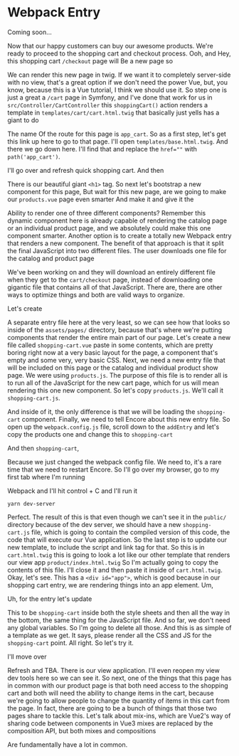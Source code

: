 # Webpack Entry

Coming soon...

Now that our happy customers can buy our awesome products. We're ready to proceed to
the shopping cart and checkout process. Ooh, and Hey, this shopping cart `/checkout`
page will Be a new page so

We can render this new page in twig. If we want it to completely server-side with no
view, that's a great option if we don't need the power Vue, but, you know, because
this is a Vue tutorial, I think we should use it. So step one is just a great a
`/cart` page in Symfony, and I've done that work for us in `src/Controller/CartController`
this `shoppingCart()` action renders a template in `templates/cart/cart.html.twig`
that basically just yells has a giant to do

The name Of the route for this page is `app_cart`. So as a first step, let's get this 
link up  here to go to that page. I'll open `templates/base.html.twig`. And there we
go down here. I'll find that and replace the `href=""` with `path('app_cart')`.

I'll go over and refresh quick shopping cart. And then

There is our beautiful giant `<h1>` tag. So next let's bootstrap a new component for
this page,
But wait for this new page, are we going to make our `products.vue` page even smarter
And make it and give it the

Ability to render one of three different components? Remember this dynamic component
here is already capable of rendering the catalog page or an individual product page,
and we absolutely could make this one component smarter. Another option is to create
a totally new Webpack entry that renders a new component. The benefit of that
approach is that it split the final JavaScript into two different files. The user
downloads one file for the catalog and product page

We've been working on and they will download an entirely different file when they get
to the `cart/checkout` page, instead of downloading one gigantic file that contains
all of that JavaScript. There are, there are other ways to optimize things and both
are valid ways to organize.

Let's create

A separate entry file here at the very least, so we can see how that looks so inside
of the `assets/pages/` directory, because that's where we're putting components that
render the entire main part of our page. Let's create a new file called `shopping-cart.vue`
paste in some contents, which are pretty boring
right now at a very basic layout for the page, a component that's empty and some
very, very basic CSS. Next, we need a new entry file that will be included on this
page or the catalog and individual product show page. We were using `products.js`.
The purpose of this file is to render all is to run all of the JavaScript for the new
cart page, which for us will mean rendering this one new component. So let's copy
`products.js`. We'll call it `shopping-cart.js`.

And inside of it, the only difference is that we will be loading the `shopping-cart`
component. Finally, we need to tell Encore about this new entry file. So open up the
`webpack.config.js` file, scroll down to the `addEntry` and let's copy the
products one and change this to `shopping-cart`

And then `shopping-cart`,

Because we just changed the webpack config file. We need to, it's a rare time that we
need to restart Encore. So I'll go over my browser, go to my first tab where I'm
running

Webpack and I'll hit control + C and I'll run it 

```terminal
yarn dev-server
```

Perfect. The result of this is that even though we can't see it in the `public/`
directory because of the dev server, we should have a new `shopping-cart.js`
file, which is going to contain the compiled version of this code, the code that
will execute our Vue application. So the last step is to update our new template, to
include the script and link tag for that. So this is in `cart.html.twig` this
is going to look a lot like our other template that renders our view app 
`product/index.html.twig` So I'm actually going to copy the contents of this file. I'll
close it and then paste it inside of `cart.html.twig`. Okay, let's see.
This has a `<div id="app">`, which is good because in our shopping cart entry, we are
rendering things into an app element. Um,

Uh, for the entry let's update

This to be `shopping-cart` inside both the style sheets and then all the way in
the bottom, the same thing for the JavaScript file. And so far, we don't need any
global variables. So I'm going to delete all those. And this is as simple of a
template as we get. It says, please render all the CSS and JS for the `shopping-cart`
point. All right. So let's try it.

I'll move over

Refresh and TBA. There is our view application. I'll even reopen my view dev tools
here so we can see it. So next, one of the things that this page has in common with
our product page is that both need access to the shopping cart and both will need the
ability to change items in the cart, because we're going to allow people to change
the quantity of items in this cart from the page. In fact, there are going to be a
bunch of things that those two pages share to tackle this. Let's talk about mix-ins,
which are Vue2's way of sharing code between components in Vue3 mixes
are replaced by the composition API, but both mixes and compositions

Are fundamentally have a lot in common.

